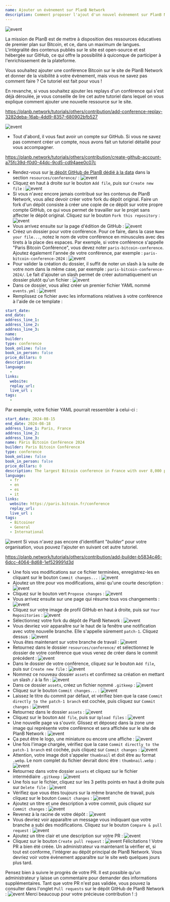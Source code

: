 ```yaml
---
name: Ajouter un évènement sur PlanB Network
description: Comment proposer l'ajout d'un nouvel évènement sur PlanB Network ?
---
```

![event](assets/cover.webp)

La mission de PlanB est de mettre à disposition des ressources éducatives de premier plan sur Bitcoin, et ce, dans un maximum de langues. L'intégralité des contenus publiés sur le site est open-source et est hébergée sur GitHub, ce qui offre la possibilité à quiconque de participer à l'enrichissement de la plateforme.

Vous souhaitez ajouter une conférence Bitcoin sur le site de PlanB Network et donner de la visibilité à votre évènement, mais vous ne savez pas comment faire ? Ce tutoriel est fait pour vous !

En revanche, si vous souhaitez ajouter les replays d'un conférence qui s'est déjà déroulée, je vous conseille de lire cet autre tutoriel dans lequel on vous explique comment ajouter une nouvelle ressource sur le site.

https://planb.network/tutorials/others/contribution/add-conference-replay-3282deba-16ab-4dd9-8357-680902bfb527


![event](assets/01.webp)
- Tout d'abord, il vous faut avoir un compte sur GitHub. Si vous ne savez pas comment créer un compte, nous avons fait un tutoriel détaillé pour vous accompagner.

https://planb.network/tutorials/others/contribution/create-github-account-a75fc39d-f0d0-44dc-9cd5-cd94aee0c07c


- Rendez-vous sur [le dépôt GitHub de PlanB dédié à la data](https://github.com/PlanB-Network/bitcoin-educational-content/tree/dev/resources/conference) dans la section `resources/conference/` :
![event](assets/02.webp)
- Cliquez en haut à droite sur le bouton `Add file`, puis sur `Create new file` :
![event](assets/03.webp)
- Si vous n'avez encore jamais contribué sur les contenus de PlanB Network, vous allez devoir créer votre fork du dépôt original. Faire un fork d'un dépôt consiste à créer une copie de ce dépôt sur votre propre compte GitHub, ce qui vous permet de travailler sur le projet sans affecter le dépôt original. Cliquez sur le bouton `Fork this repository` :
![event](assets/04.webp)
- Vous arrivez ensuite sur la page d'édition de GitHub :
![event](assets/05.webp)
- Créez un dossier pour votre conférence. Pour ce faire, dans la case `Name your file...`, notez le nom de votre conférence en minuscules avec des tirets à la place des espaces. Par exemple, si votre conférence s'appelle "Paris Bitcoin Conférence", vous devez noter `paris-bitcoin-conference`. Ajoutez également l'année de votre conférence, par exemple : `paris-bitcoin-conference-2024` :
![event](assets/06.webp)
- Pour valider la création du dossier, il suffit de noter un slash à la suite de votre nom dans la même case, par exemple : `paris-bitcoin-conference-2024/`. Le fait d'ajouter un slash permet de créer automatiquement un dossier plutôt qu'un fichier :
![event](assets/07.webp)
- Dans ce dossier, vous allez créer un premier fichier YAML nommé `events.yml` :
![event](assets/08.webp)
- Remplissez ce fichier avec les informations relatives à votre conférence à l'aide de ce template :

```yaml
start_date:
end_date:
address_line_1:
address_line_2: 
address_line_3: 
name:
builder:
type: conference
book_online: false
book_in_person: false
price_dollars: 0
description:
language: 
  - 
links:
  website: 
  replay_url:
  live_url :
tags: 
  - 
```

Par exemple, votre fichier YAML pourrait ressembler à celui-ci : 

```yaml
start_date: 2024-08-15
end_date: 2024-08-18
address_line_1: Paris, France
address_line_2: 
address_line_3: 
name: Paris Bitcoin Conférence 2024
builder: Paris Bitcoin Conférence
type: conference
book_online: false
book_in_person: false
price_dollars: 0
description: The largest Bitcoin conference in France with over 8,000 participants each year!
language: 
  - fr
  - en
  - es
  - it
links:
  website: https://paris.bitcoin.fr/conference
  replay_url:
  live_url :
tags: 
  - Bitcoiner
  - General
  - International
```
![event](assets/09.webp)
Si vous n'avez pas encore d'identifiant "*builder*" pour votre organisation, vous pouvez l'ajouter en suivant cet autre tutoriel.

https://planb.network/tutorials/others/contribution/add-builder-b5834c46-6dcc-4064-8d68-1ef529991d3d



- Une fois vos modifications sur ce fichier terminées, enregistrez-les en cliquant sur le bouton `Commit changes...` :
![event](assets/10.webp)
- Ajoutez un titre pour vos modifications, ainsi qu'une courte description :
![event](assets/11.webp)
- Cliquez sur le bouton vert `Propose changes` :
![event](assets/12.webp)
- Vous arrivez ensuite sur une page qui résume tous vos changements :
![event](assets/13.webp)
- Cliquez sur votre image de profil GitHub en haut à droite, puis sur `Your Repositories` :
![event](assets/14.webp)
- Sélectionnez votre fork du dépôt de PlanB Network :
![event](assets/15.webp)
- Vous devriez voir apparaître sur le haut de la fenêtre une notification avec votre nouvelle branche. Elle s'appelle sûrement `patch-1`. Cliquez dessus :
![event](assets/16.webp)
- Vous êtes maintenant sur votre branche de travail :
![event](assets/17.webp)
- Retournez dans le dossier `resources/conference/` et sélectionnez le dossier de votre conférence que vous venez de créer dans le commit précédent :
![event](assets/18.webp)
- Dans le dossier de votre conférence, cliquez sur le bouton `Add file`, puis sur `Create new file` :
![event](assets/19.webp)
- Nommez ce nouveau dossier `assets` et confirmez sa création en mettant un slash `/` à la fin :
![event](assets/20.webp)
- Dans ce dossier `assets`, créez un fichier nommé `.gitkeep` :
![event](assets/21.webp)
- Cliquez sur le bouton `Commit changes...` :
![event](assets/22.webp)
- Laissez le titre du commit par défaut, et vérifiez bien que la case `Commit directly to the patch-1 branch` est cochée, puis cliquez sur `Commit changes` :
![event](assets/23.webp)
- Retournez dans le dossier `assets` :
![event](assets/24.webp)
- Cliquez sur le bouton `Add file`, puis sur `Upload files` :
![event](assets/25.webp)
- Une nouvelle page va s'ouvrir. Glissez et déposez dans la zone une image qui représente votre conférence et sera affichée sur le site de PlanB Network :
![event](assets/26.webp)
- Ça peut être le logo, une miniature ou encore une affiche :
![event](assets/27.webp)
- Une fois l'image chargée, vérifiez que la case `Commit directly to the patch-1 branch` est cochée, puis cliquez sur `Commit changes` : 
![event](assets/28.webp)
- Attention, votre image doit s'appeler `thumbnail` et doit être au format `.webp`. Le nom complet du fichier devrait donc être : `thumbnail.webp` :
![event](assets/29.webp)
- Retournez dans votre dossier `assets` et cliquez sur le fichier intermédiaire `.gitkeep` :
![event](assets/30.webp)
- Une fois sur le fichier, cliquez sur les 3 petits points en haut à droite puis sur `Delete file` :
![event](assets/31.webp)
- Vérifiez que vous êtes toujours sur la même branche de travail, puis cliquez sur le bouton `Commit changes` :
![event](assets/32.webp)
- Ajoutez un titre et une description à votre commit, puis cliquez sur `Commit changes` :
![event](assets/33.webp)
- Revenez à la racine de votre dépôt :
![event](assets/34.webp)
- Vous devriez voir apparaître un message vous indiquant que votre branche a subi des modifications. Cliquez sur le bouton `Compare & pull request` :
![event](assets/35.webp)
- Ajoutez un titre clair et une description sur votre PR :
![event](assets/36.webp)
- Cliquez sur le bouton `Create pull request` :
![event](assets/37.webp)
Félicitations ! Votre PR a bien été créée. Un administrateur va maintenant la vérifier et, si tout est conforme, l'intégrer au dépôt principal de PlanB Network. Vous devriez voir votre évènement apparaître sur le site web quelques jours plus tard.

Pensez bien à suivre le progrès de votre PR. Il est possible qu'un administrateur y laisse un commentaire pour demander des informations supplémentaires. Tant que votre PR n'est pas validée, vous pouvez la consulter dans l'onglet `Pull requests` sur le dépôt GitHub de PlanB Network :
![event](assets/38.webp)
Merci beaucoup pour votre précieuse contribution ! :)



